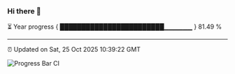 ### Hi there 👋

⏳ Year progress { ████████████████████████▁▁▁▁▁▁ } 81.49 %

---

⏰ Updated on Sat, 25 Oct 2025 10:39:22 GMT

![Progress Bar CI](https://github.com/IshwaranRudhara/GIT-ACTION/workflows/Progress%20Bar%20CI/badge.svg)
